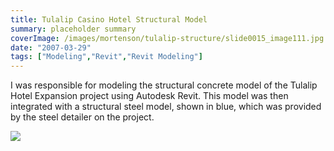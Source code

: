 ```yaml
---
title: Tulalip Casino Hotel Structural Model
summary: placeholder summary
coverImage: /images/mortenson/tulalip-structure/slide0015_image111.jpg
date: "2007-03-29"
tags: ["Modeling","Revit","Revit Modeling"]
---
```


I was responsible for modeling the structural concrete model of the Tulalip Hotel Expansion project using Autodesk Revit. This model was then integrated with a structural steel model, shown in blue, which was provided by the steel detailer on the project.

![](/images/mortenson/tulalip-structure/slide0015_image113.jpg)